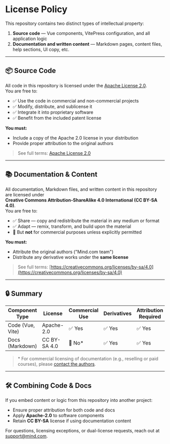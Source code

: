 # License Policy

This repository contains two distinct types of intellectual property:

1. **Source code** — Vue components, VitePress configuration, and all application logic
2. **Documentation and written content** — Markdown pages, content files, help sections, UI copy, etc.

---

## 📦 Source Code

All code in this repository is licensed under the [Apache License 2.0](https://www.apache.org/licenses/LICENSE-2.0).  
You are free to:

- ✅ Use the code in commercial and non-commercial projects
- ✅ Modify, distribute, and sublicense it
- ✅ Integrate it into proprietary software
- ✅ Benefit from the included patent license

**You must:**

- Include a copy of the Apache 2.0 license in your distribution
- Provide proper attribution to the original authors

> See full terms: [Apache License 2.0](https://www.apache.org/licenses/LICENSE-2.0)

---

## 📚 Documentation & Content

All documentation, Markdown files, and written content in this repository are licensed under  
**Creative Commons Attribution-ShareAlike 4.0 International (CC BY-SA 4.0)**.  
You are free to:

- ✅ Share — copy and redistribute the material in any medium or format
- ✅ Adapt — remix, transform, and build upon the material
- 🚫 But **not** for commercial purposes unless explicitly permitted

**You must:**

- Attribute the original authors ("Mind.com team")
- Distribute any derivative works under the **same license**

> See full terms: [https://creativecommons.org/licenses/by-sa/4.0](https://creativecommons.org/licenses/by-sa/4.0)

---

## 🔒 Summary

| Component Type   | License      | Commercial Use | Derivatives | Attribution Required |
| ---------------- | ------------ | -------------- | ----------- | -------------------- |
| Code (Vue, Vite) | Apache-2.0   | ✅ Yes         | ✅ Yes      | ✅ Yes               |
| Docs (Markdown)  | CC BY-SA 4.0 | 🚫 No\*        | ✅ Yes      | ✅ Yes               |

> \* For commercial licensing of documentation (e.g., reselling or paid courses), please [contact the authors](mailto:support@mind.com).

---

## 🛠 Combining Code & Docs

If you embed content or logic from this repository into another project:

- Ensure proper attribution for both code and docs
- Apply **Apache-2.0** to software components
- Retain **CC BY-SA** license if using documentation content

For questions, licensing exceptions, or dual-license requests, reach out at [support@mind.com](mailto:support@mind.com).
